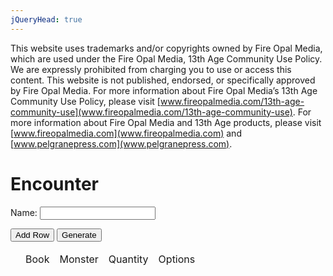 ```yaml
---
jQueryHead: true
---
```


This website uses trademarks and/or copyrights owned by Fire Opal Media, which are used under the Fire Opal Media, 13th Age Community Use Policy.
We are expressly prohibited from charging you to use or access this content.
This website is not published, endorsed, or specifically approved by Fire Opal Media.
For more information about Fire Opal Media’s 13th Age Community Use Policy, please visit [www.fireopalmedia.com/13th-age-community-use](www.fireopalmedia.com/13th-age-community-use).
For more information about Fire Opal Media and 13th Age products, please visit [www.fireopalmedia.com](www.fireopalmedia.com) and [www.pelgranepress.com](www.pelgranepress.com).

# Encounter

Name: <input id="EncounterName">

<button onclick="AddRow()">Add Row</button>
<button onclick="GenerateStatBlocks()">Generate</button>

<table id="Encounter">
<thead>
<tr>
	<td></td>
	<td>Book</td>
	<td>Monster</td>
	<td>Quantity</td>
	<td>Options</td>
</tr>
</thead>
<tbody>
</tbody>
</table>




<script src="{{ 'assets/js/index.js?v=' | append: site.github.build_revision }}"></script>

<script>
$(document).ready(function() {
	//Get Monster List Data
	$.get(
		"{{ 'assets/json/MonsterList.json?v=' | append: site.github.build_revision }}"
		,function(data){
			monsterList = $(data).toArray();

			InitialPopulate();
		}
	);
});
</script>
